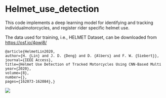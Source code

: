 # Helmet_use_detection

This code implements a deep learning model for identifying and tracking individualmotorcycles, and register rider specific helmet use.

The data used for training, i.e., HELMET Dataset, can be downloaded from https://osf.io/4pwj8/

<small>
<pre>
@article{HelmetLin2020,
author={H. {Lin} and J. D. {Deng} and D. {Albers} and F. W. {Siebert}},
journal={IEEE Access}, 
title={Helmet Use Detection of Tracked Motorcycles Using CNN-Based Multi-Task Learning}, 
year={2020},
volume={8},
number={},
pages={162073-162084},}
</pre>
</small>

![](example.gif)


